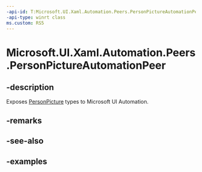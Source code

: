 ```yaml
---
-api-id: T:Microsoft.UI.Xaml.Automation.Peers.PersonPictureAutomationPeer
-api-type: winrt class
ms.custom: RS5
---
```

<!-- Class syntax.
public class PersonPictureAutomationPeer : FrameworkElementAutomationPeer, FrameworkElementAutomationPeer
-->

# Microsoft.UI.Xaml.Automation.Peers.PersonPictureAutomationPeer

## -description

Exposes [PersonPicture](../microsoft.ui.xaml.controls/personpicture.md) types to Microsoft UI Automation.

## -remarks

## -see-also

## -examples
